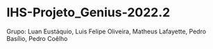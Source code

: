 # IHS-Projeto_Genius-2022.2
Grupo: Luan Eustáquio, Luis Felipe Oliveira, Matheus Lafayette, Pedro Basílio, Pedro Coêlho

